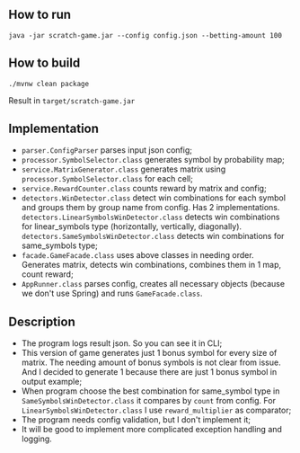 ## How to run ##
`java -jar scratch-game.jar --config config.json --betting-amount 100`

## How to build ##
`./mvnw clean package`

Result in `target/scratch-game.jar`

## Implementation ##

- `parser.ConfigParser` parses input json config;
- `processor.SymbolSelector.class` generates symbol by probability map;
- `service.MatrixGenerator.class` generates matrix using `processor.SymbolSelector.class` for each cell;
- `service.RewardCounter.class` counts reward by matrix and config;
- `detectors.WinDetector.class` detect win combinations for each symbol and groups them by group name from config. Has 2 implementations. `detectors.LinearSymbolsWinDetector.class` detects win combinations for linear_symbols type (horizontally, vertically, diagonally). `detectors.SameSymbolsWinDetector.class` detects win combinations for same_symbols type;
- `facade.GameFacade.class` uses above classes in needing order. Generates matrix, detects win combinations, combines them in 1 map, count reward;
- `AppRunner.class` parses config, creates all necessary objects (because we don't use Spring) and runs `GameFacade.class`.

## Description ##

- The program logs result json. So you can see it in CLI;
- This version of game generates just 1 bonus symbol for every size of matrix. The needing amount of bonus symbols is not clear from issue. And I decided to generate 1 because there are just 1 bonus symbol in output example;
- When program choose the best combination for same_symbol type in `SameSymbolsWinDetector.class` it compares by `count` from config. For `LinearSymbolsWinDetector.class` I use `reward_multiplier` as comparator;
- The program needs config validation, but I don't implement it;
- It will be good to implement more complicated exception handling and logging.
